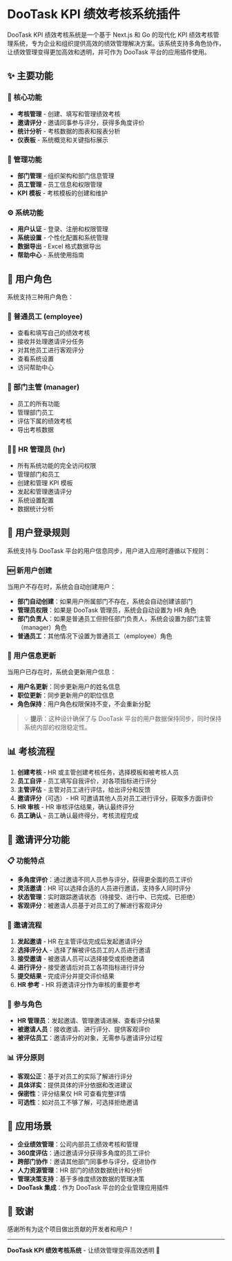 # DooTask KPI 绩效考核系统插件

DooTask KPI 绩效考核系统是一个基于 Next.js 和 Go 的现代化 KPI 绩效考核管理系统，专为企业和组织提供高效的绩效管理解决方案。该系统支持多角色协作，让绩效管理变得更加高效和透明，并可作为 DooTask 平台的应用插件使用。

## ✨ 主要功能

### 🎯 核心功能
- **考核管理** - 创建、填写和管理绩效考核
- **邀请评分** - 邀请同事参与评分，获得多角度评价
- **统计分析** - 考核数据的图表和报表分析
- **仪表板** - 系统概览和关键指标展示

### 👥 管理功能
- **部门管理** - 组织架构和部门信息管理
- **员工管理** - 员工信息和权限管理
- **KPI 模板** - 考核模板的创建和维护

### ⚙️ 系统功能
- **用户认证** - 登录、注册和权限管理
- **系统设置** - 个性化配置和系统管理
- **数据导出** - Excel 格式数据导出
- **帮助中心** - 系统使用指南

## 🔐 用户角色

系统支持三种用户角色：

### 👤 普通员工 (employee)
- 查看和填写自己的绩效考核
- 接收并处理邀请评分任务
- 对其他员工进行客观评分
- 查看系统设置
- 访问帮助中心

### 👔 部门主管 (manager)
- 员工的所有功能
- 管理部门员工
- 评估下属的绩效考核
- 导出考核数据

### 👨‍💼 HR 管理员 (hr)
- 所有系统功能的完全访问权限
- 管理部门和员工
- 创建和管理 KPI 模板
- 发起和管理邀请评分
- 系统设置配置
- 数据统计分析

## 👥 用户登录规则

系统支持与 DooTask 平台的用户信息同步，用户进入应用时遵循以下规则：

### 🆕 新用户创建
当用户不存在时，系统会自动创建用户：
- **部门自动创建**：如果用户所属部门不存在，系统会自动创建该部门
- **管理员权限**：如果是 DooTask 管理员，系统会自动设置为 HR 角色
- **部门负责人**：如果是普通员工但担任部门负责人，系统会设置为部门主管（manager）角色
- **普通员工**：其他情况下设置为普通员工（employee）角色

### 🔄 用户信息更新
当用户已存在时，系统会更新用户信息：
- **用户名更新**：同步更新用户的姓名信息
- **职位更新**：同步更新用户的职位信息
- **角色保持**：用户角色权限保持不变，不会重新分配

> 💡 **提示**：这种设计确保了与 DooTask 平台的用户数据保持同步，同时保持系统内部的权限稳定性。

## 📊 考核流程

1. **创建考核** - HR 或主管创建考核任务，选择模板和被考核人员
2. **员工自评** - 员工填写自我评价，对各项指标进行评分
3. **主管评估** - 主管对员工进行评估，给出评分和反馈
4. **邀请评分**（可选）- HR 可邀请其他人员对员工进行评分，获取多方面评价
5. **HR 审核** - HR 审核评估结果，确认最终评分
6. **员工确认** - 员工确认最终得分，考核流程完成

## 🤝 邀请评分功能

### 📋 功能特点
- **多角度评价**：通过邀请不同人员参与评分，获得更全面的员工评价
- **灵活邀请**：HR 可以选择合适的人员进行邀请，支持多人同时评分
- **状态管理**：实时跟踪邀请状态（待接受、进行中、已完成、已拒绝）
- **客观评分**：被邀请人员基于对员工的了解进行客观评分

### 🔄 邀请流程
1. **发起邀请** - HR 在主管评估完成后发起邀请评分
2. **选择评分人** - 选择了解被评估员工的人员进行邀请
3. **接受邀请** - 被邀请人员可以选择接受或拒绝邀请
4. **进行评分** - 接受邀请后对员工各项指标进行评分
5. **提交结果** - 完成评分并提交评价结果
6. **HR 参考** - HR 将邀请评分作为审核的重要参考

### 👥 参与角色
- **HR 管理员**：发起邀请、管理邀请进展、查看评分结果
- **被邀请人员**：接收邀请、进行评分、提供客观评价
- **被评估员工**：邀请评分的对象，无需参与邀请评分过程

### 📊 评分原则
- **客观公正**：基于对员工的实际了解进行评分
- **具体详实**：提供具体的评分依据和改进建议
- **保密性**：评分结果仅 HR 可查看完整详情
- **可选性**：如对员工不够了解，可选择拒绝邀请

## 🎯 应用场景

- **企业绩效管理**：公司内部员工绩效考核和管理
- **360度评估**：通过邀请评分获得多角度的员工评价
- **跨部门协作**：邀请其他部门同事参与评分，促进协作
- **人力资源管理**：HR 部门的绩效数据统计和分析
- **管理决策支持**：基于多维度绩效数据的管理决策
- **DooTask 集成**：作为 DooTask 平台的企业管理应用插件

## 🙏 致谢

感谢所有为这个项目做出贡献的开发者和用户！

---

**DooTask KPI 绩效考核系统** - 让绩效管理变得高效透明 🚀
